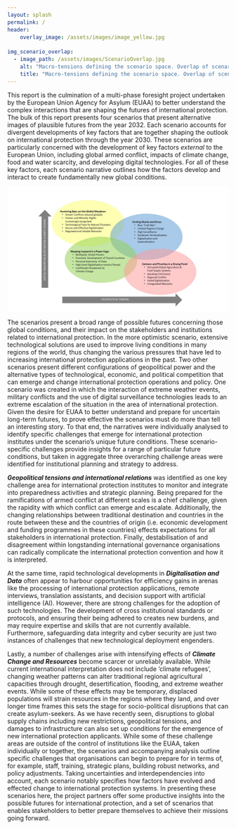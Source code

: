 ```yaml
---
layout: splash
permalink: /
header:
    overlay_image: /assets/images/image_yellow.jpg

img_scenario_overlap:
  - image_path: /assets/images/ScenarioOverlap.jpg
    alt: "Macro-tensions defining the scenario space. Overlap of scenarios to explore key issues, trends, and possibilities."
    title: "Macro-tensions defining the scenario space. Overlap of scenarios to explore key issues, trends, and possibilities."
---
```


This report is the culmination of a multi-phase foresight project undertaken by the European Union Agency for Asylum (EUAA) to better understand the complex interactions that are shaping the futures of international protection. The bulk of this report presents four scenarios that present alternative images of plausible futures from the year 2032. Each scenario accounts for divergent developments of key factors that are together shaping the outlook on international protection through the year 2030. These scenarios are particularly concerned with the development of key factors _external_ to the European Union, including global armed conflict, impacts of climate change, food and water scarcity, and developing digital technologies. For all of these key factors, each scenario narrative outlines how the factors develop and interact to create fundamentally new global conditions. 

![](../assets/images/ScenarioOverlap.jpg)

The scenarios present a broad range of possible futures concerning those global conditions, and their impact on the stakeholders and institutions related to international protection. In the more optimistic scenario, extensive technological solutions are used to improve living conditions in many regions of the world, thus changing the various pressures that have led to increasing international protection applications in the past. Two other scenarios present different configurations of geopolitical power and the alternative types of technological, economic, and political competition that can emerge and change international protection operations and policy. One scenario was created in which the interaction of extreme weather events, military conflicts and the use of digital surveillance technologies leads to an extreme escalation of the situation in the area of international protection.
Given the desire for EUAA to better understand and prepare for uncertain long-term futures, to prove effective the scenarios must do more than tell an interesting story. To that end, the narratives were individually analysed to identify specific challenges that emerge for international protection institutes under the scenario’s unique future conditions. These scenario-specific challenges provide insights for a range of particular future conditions, but taken in aggregate three overarching challenge areas were identified for institutional planning and strategy to address.

**_Geopolitical tensions and international relations_**  was identified as one key challenge area for international protection institutes to monitor and integrate into preparedness activities and strategic planning. Being prepared for the ramifications of armed conflict at different scales is a chief challenge, given the rapidity with which conflict can emerge and escalate. Additionally, the changing relationships between traditional destination and countries in the route between these and the countries of origin  (i.e. economic development and funding programmes in these countries) effects expectations for all stakeholders in international protection. Finally, destabilisation of and disagreement within longstanding international governance organisations can radically complicate the international protection convention and how it is interpreted. 

At the same time, rapid technological developments in **_Digitalisation and Data_** often appear to harbour opportunities for efficiency gains in arenas like the processing of international protection applications, remote interviews, translation assistants, and decision support with artificial intelligence (AI). However, there are strong challenges for the adoption of such technologies. The development of cross institutional standards or protocols, and ensuring their being adhered to creates new burdens, and may require expertise and skills that are not currently available. Furthermore, safeguarding data integrity and cyber security are just two instances of challenges that new technological deployment engenders.

Lastly, a number of challenges arise with intensifying effects of _**Climate Change and Resources**_ become scarcer or unreliably available. While current international interpretation does not include ‘climate refugees’, changing weather patterns can alter traditional regional agricultural capacities through drought, desertification, flooding, and extreme weather events. While some of these effects may be temporary, displaced populations will strain resources in the regions where they land, and over longer time frames this sets the stage for socio-political disruptions that can create asylum-seekers. As we have recently seen, disruptions to global supply chains including new restrictions, geopolitical tensions, and damages to infrastructure can also set up conditions for the emergence of new international protection applicants. 
While some of these challenge areas are outside of the control of institutions like the EUAA, taken individually or together, the scenarios and accompanying analysis outline specific challenges that organisations can begin to prepare for in terms of, for example, staff, training, strategic plans, building robust networks, and policy adjustments. Taking uncertainties and interdependencies into account, each scenario notably specifies how factors have evolved and effected change to international protection systems. In presenting these scenarios here, the project partners offer some productive insights into the possible futures for international protection, and a set of scenarios that enables stakeholders to better prepare themselves to achieve their missions going forward.
